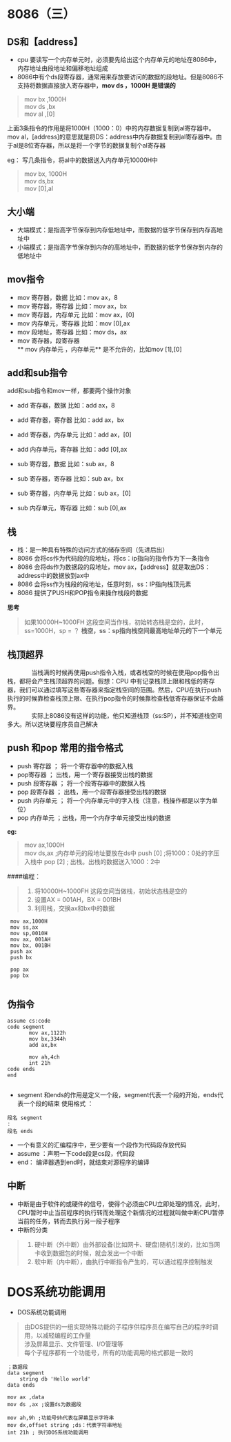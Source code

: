 # 8086（三）
## DS和【address】

* cpu 要读写一个内存单元时，必须要先给出这个内存单元的地址在8086中，内存地址由段地址和偏移地址组成
* 8086中有个ds段寄存器，通常用来存放要访问的数据的段地址。但是8086不支持将数据直接放入寄存器中，**mov ds ，1000H 是错误的**  

> mov bx ,1000H  
> mov ds ,bx  
> mov al ,[0]  

上面3条指令的作用是将1000H（1000：0）中的内存数据复制到al寄存器中。mov al，[address]的意思就是将DS：address中内存数据复制到al寄存器中。由于al是8位寄存器，所以是将一个字节的数据复制个al寄存器  

eg： 写几条指令，将al中的数据送入内存单元10000H中  
> mov bx, 1000H  
> mov ds,bx  
> mov [0],al  

## 大小端  
* 大端模式：是指高字节保存到内存低地址中，而数据的低字节保存到内存高地址中  
* 小端模式：是指高字节保存到内存的高地址中，而数据的低字节保存到内存的低地址中  

## mov指令  
* mov 寄存器，数据   比如：mov ax，8  
* mov 寄存器，寄存器  比如：mov ax，bx  
* mov 寄存器，内存单元 比如：mov ax，[0]
* mov 内存单元，寄存器 比如：mov [0],ax  
* mov 段地址，寄存器  比如：mov ds，ax
* mov 寄存器，段寄存器  
** mov 内存单元 ，内存单元** 是不允许的，比如mov [1],[0]

## add和sub指令  
add和sub指令和mov一样，都要两个操作对象  
* add 寄存器，数据   比如：add ax，8  
* add 寄存器，寄存器  比如：add ax，bx  
* add 寄存器，内存单元 比如：add ax，[0]
* add 内存单元，寄存器 比如：add [0],ax  
  
* sub 寄存器，数据   比如：sub ax，8  
* sub 寄存器，寄存器  比如：sub ax，bx  
* sub 寄存器，内存单元 比如：sub ax，[0]
* sub 内存单元，寄存器 比如：sub [0],ax   

## 栈  
* 栈：是一种具有特殊的访问方式的储存空间（先进后出）  
* 8086 会将cs作为代码段的段地址，将cs：ip指向的指令作为下一条指令  
* 8086 会将ds作为数据段的段地址，mov ax，【address】就是取出DS：address中的数据放到ax中  
* 8086 会将ss作为栈段的段地址，任意时刻，ss：IP指向栈顶元素  
* 8086 提供了PUSH和POP指令来操作栈段的数据  
  
**思考**  
> 如果10000H~1000FH 这段空间当作栈，初始转态栈是空的，此时，ss=1000H，sp = ？ **栈空，ss：sp指向栈空间最高地址单元的下一个单元**  

## 栈顶超界  
&emsp;&emsp;&emsp;&emsp;当栈满的时候再使用push指令入栈，或者栈空的时候在使用pop指令出栈，都将会产生栈顶超界的问题。假想：CPU 中有记录栈顶上限和栈低的寄存器，我们可以通过填写这些寄存器来指定栈空间的范围。然后，CPU在执行push执行的时候靠检查栈顶上限、在执行pop指令的时候靠检查栈低寄存器保证不会越界。  
&emsp;&emsp;&emsp;&emsp;实际上8086没有这样的功能，他只知道栈顶（ss:SP），并不知道栈空间多大。所以这块要程序员自己解决  

## push 和pop 常用的指令格式  
* push 寄存器 ；  将一个寄存器中的数据入栈
* pop寄存器 ；  出栈，用一个寄存器接受出栈的数据
* push 段寄存器 ；  将一个段寄存器中的数据入栈  
* pop 段寄存器 ；  出栈，用一个段寄存器接受出栈的数据
* push 内存单元 ；  将一个内存单元中的字入栈（注意，栈操作都是以字为单位）
* pop 内存单元 ；出栈，用一个内存字单元接受出栈的数据  
  
 **eg:**  
 > mov ax,1000H  
 > mov ds,ax  ;内存单元的段地址要放在ds中 
 >push [0]  ;将1000：0处的字压入栈中
 >pop [2]	  ; 出栈。出栈的数据送入1000：2中  
 
 ####编程：  
 > 1. 将10000H~1000FH 这段空间当做栈，初始状态栈是空的 
 > 2. 设置AX = 001AH，BX = 001BH  
 > 3. 利用栈，交换ax和bx中的数据  
 
 ```
  mov ax,1000H  
  mov ss,ax  
  mov sp,0010H  
  mov ax, 001AH  
  mov bx, 001BH  
  push ax  
  push bx  
  
  pop ax 
  pop bx 
  
 ```  
 ## 伪指令  
 ```
 assume cs:code  
 code segment 
 		mov ax,1122h
 		mov bx,3344h  
 		add ax,bx  
 		
 		mov ah,4ch  
 		int 21h  
 code ends  
 end
   
 ```  
 * segment 和ends的作用是定义一个段，segment代表一个段的开始，ends代表一个段的结束 使用格式 ：  
 ```
 段名 segment  
 :   
 段名 ends   
 ```  
 * 一个有意义的汇编程序中，至少要有一个段作为代码段存放代码  
 * assume ：声明一下code段是cs段，代码段  
 * end： 编译器遇到end时，就结束对源程序的编译  
 
 ## 中断  
 * 中断是由于软件的或硬件的信号，使得个必须由CPU立即处理的情况，此时，CPU暂时中止当前程序的执行转而处理这个新情况的过程就叫做中断CPU暂停当前的任务，转而去执行另一段子程序  
 * 中断的分类  
 > 1. 硬中断（外中断）由外部设备(比如网卡、硬盘)随机引发的，比如当网卡收到数据包的时候，就会发出一个中断  
 > 2. 软中断（内中断），由执行中断指令产生的，可以通过程序控制触发
  
# DOS系统功能调用  
* DOS系统功能调用  
> 由DOS提供的一组实现特殊功能的子程序供程序员在编写自己的程序时调用，以减轻编程的工作量  
> 涉及屏幕显示、文件管理、I/O管理等  
> 每个子程序都有一个功能号，所有的功能调用的格式都是一致的 
```
；数据段
data segment  
	string db 'Hello world'
data ends  

mov ax ,data
mov ds ,ax ;设置ds为数据段

mov ah,9h ;功能号9h代表在屏幕显示字符串  
mov dx,offset string ;ds：代表字符串地址  
int 21h ; 执行DOS系统功能调用

```
